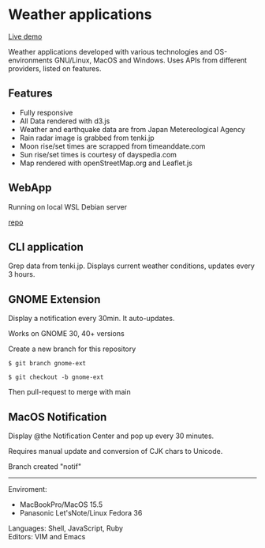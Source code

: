 # Weather applications

[Live demo](https://ndlopez.github.io/weather)

Weather applications developed with various technologies and OS-environments GNU/Linux, MacOS and Windows. Uses APIs from different providers, listed on features.

## Features

- Fully responsive
- All Data rendered with d3.js
- Weather and earthquake data are from Japan Metereological Agency
- Rain radar image is grabbed from tenki.jp
- Moon rise/set times are scrapped from timeanddate.com
- Sun rise/set times is courtesy of dayspedia.com
- Map rendered with openStreetMap.org and Leaflet.js

## WebApp

Running on local WSL Debian server

[repo](https://github.com/ndlopez/webapp)

## CLI application

Grep data from tenki.jp. Displays current weather conditions, updates every 3 hours.

## GNOME Extension

Display a notification every 30min. It auto-updates.

Works on GNOME 30, 40+ versions

Create a new branch for this repository

	$ git branch gnome-ext

	$ git checkout -b gnome-ext

Then pull-request to merge with main

## MacOS Notification

Display @the Notification Center and pop up every 30 minutes.

Requires manual update and conversion of CJK chars to Unicode.

Branch created "notif"

---
Enviroment: 
- MacBookPro/MacOS 15.5<br>
- Panasonic Let'sNote/Linux Fedora 36<br>

Languages: Shell, JavaScript, Ruby<br>
Editors: VIM and Emacs
